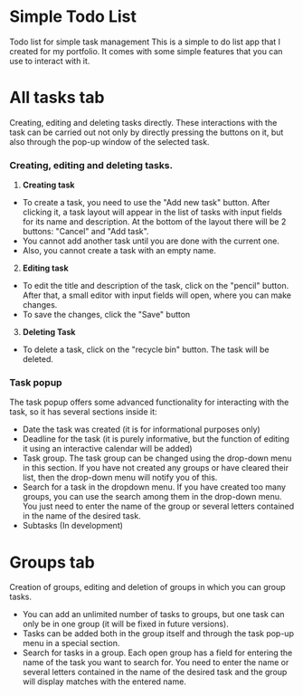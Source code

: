 # Simple Todo List
Todo list for simple task management
This is a simple to do list app that I created for my portfolio. It comes with some simple features that you can use to interact with it.

# All tasks tab
Creating, editing and deleting tasks directly. These interactions with the task can be carried out not only by directly pressing the buttons on it, but also through the pop-up window of the selected task.

### Creating, editing and deleting tasks. 
1. __Creating task__
+ To create a task, you need to use the "Add new task" button. After clicking it, a task layout will appear in the list of tasks with input fields for its name and description. At the bottom of the layout there will be 2 buttons: "Cancel" and "Add task". 
+ You cannot add another task until you are done with the current one. 
+ Also, you cannot create a task with an empty name.
2. __Editing task__
+ To edit the title and description of the task, click on the "pencil" button. After that, a small editor with input fields will open, where you can make changes.
+ To save the changes, click the "Save" button
3. __Deleting Task__
+ To delete a task, click on the "recycle bin" button. The task will be deleted.

### Task popup
The task popup offers some advanced functionality for interacting with the task, so it has several sections inside it:
+ Date the task was created (it is for informational purposes only)
+ Deadline for the task (it is purely informative, but the function of editing it using an interactive calendar will be added)
+ Task group. The task group can be changed using the drop-down menu in this section. If you have not created any groups or have cleared their list, then the drop-down menu will notify you of this.
+ Search for a task in the dropdown menu. If you have created too many groups, you can use the search among them in the drop-down menu. You just need to enter the name of the group or several letters contained in the name of the desired task.
+ Subtasks (In development)

# Groups tab
Creation of groups, editing and deletion of groups in which you can group tasks. 
+ You can add an unlimited number of tasks to groups, but one task can only be in one group (it will be fixed in future versions). 
+ Tasks can be added both in the group itself and through the task pop-up menu in a special section.
+ Search for tasks in a group. Each open group has a field for entering the name of the task you want to search for. You need to enter the name or several letters contained in the name of the desired task and the group will display matches with the entered name.

